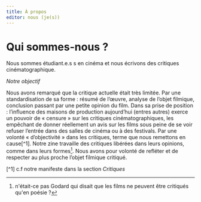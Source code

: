 ```yaml
--- 
title: À propos
editor: nous (je(s))
---
```


# Qui sommes-nous ?

Nous sommes étudiant.e.s s en cinéma et nous écrivons des critiques cinématographique. 

*Notre objectif*

Nous avons remarqué que la critique actuelle était très limitée. 
Par une standardisation de sa forme : résumé de l’œuvre, analyse de l’objet filmique, conclusion passant par une petite opinion du film. 
Dans sa prise de position : l’influence des maisons de production aujourd’hui (entres autres) exerce un pouvoir de « censure » sur les critiques cinématographiques, les empêchant de donner réellement un avis sur les films sous peine de se voir refuser l’entrée dans des salles de cinéma ou à des festivals. 
Par une volonté « d’objectivité » dans les critiques, terme que nous remettons en cause[^1]. 
Notre zine travaille des critiques libérées dans leurs opinions, comme dans leurs formes[^2]. Nous avons pour volonté de refléter et de respecter au plus proche l’objet filmique critiqué. 


[^1] c.f notre manifeste dans la section *Critiques*
[^2]: n'était-ce pas Godard qui disait que les films ne peuvent être critiqués qu'en poésie ?
